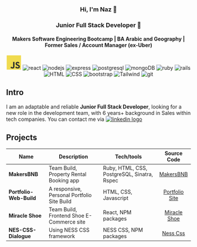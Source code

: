 <div align="center">
  <h3>Hi, I'm Naz 👋 </h3> 
  <h3>Junior Full Stack Developer 👋 </h3> 
    <h4> Makers Software Engineering Bootcamp | BA Arabic and Geography | Former Sales / Account Manager (ex-Uber) </h4>
<img src="https://raw.githubusercontent.com/devicons/devicon/master/icons/javascript/javascript-original.svg" alt="javascript" width="40" height="40"/> 
<img src="https://cdn.jsdelivr.net/gh/devicons/devicon/icons/react/react-original-wordmark.svg" alt="react" width="40" height="40"/> 
<img src="https://cdn.jsdelivr.net/gh/devicons/devicon/icons/nodejs/nodejs-original-wordmark.svg" alt="nodejs" width="40" height="40"/> 
 <img src="https://cdn.jsdelivr.net/gh/devicons/devicon/icons/express/express-original-wordmark.svg" alt="express" width="40" height="40"/>

<img src="https://cdn.jsdelivr.net/gh/devicons/devicon/icons/postgresql/postgresql-original-wordmark.svg" alt="postgresql" width="40" height="40"/>  
<img src="https://cdn.jsdelivr.net/gh/devicons/devicon/icons/mongodb/mongodb-original-wordmark.svg" alt="mongoDB" width="40" height="40"/> 

<img src="https://cdn.jsdelivr.net/gh/devicons/devicon/icons/ruby/ruby-original-wordmark.svg" alt="ruby" width="40" height="40"/> 
<img src="https://cdn.jsdelivr.net/gh/devicons/devicon/icons/rails/rails-plain-wordmark.svg" alt="rails" width="40" height="40"/> 
<br>

<img src="https://cdn.jsdelivr.net/gh/devicons/devicon/icons/html5/html5-plain-wordmark.svg" alt="HTML" width="40" height="40"/> 
<img src="https://cdn.jsdelivr.net/gh/devicons/devicon/icons/css3/css3-plain-wordmark.svg" alt="CSS" width="40" height="40"/> 
<img src="https://cdn.jsdelivr.net/gh/devicons/devicon/icons/bootstrap/bootstrap-original-wordmark.svg" alt="bootstrap" width="40" height="40"/> 
<img src="https://cdn.jsdelivr.net/gh/devicons/devicon/icons/tailwindcss/tailwindcss-original-wordmark.svg" alt="Tailwind" width="40" height="40"/> 
<img src="https://cdn.jsdelivr.net/gh/devicons/devicon/icons/git/git-original-wordmark.svg" alt="git" width="40" height="40"/>  
</div>

## Intro

I am an adaptable and reliable **Junior Full Stack Developer**, looking for a new role in the development team, with 6 years+ background in Sales within tech companies.  You can contact me via <a href='https://www.linkedin.com/in/nazmul-h-7a44b7116/' target="_blank"><img src='https://img.shields.io/badge/LinkedIn-0077B5?style=for-the-badge&logo=linkedin&logoColor=white' alt='linkedin logo'/></a>

## Projects

| Name                         | Description       | Tech/tools        | Source Code |
| ---------------------------- | ----------------- | ----------------- | :---------: |
| **MakersBNB** | Team Build, Property Rental Booking app   | Ruby, HTML, CSS, PostgreSQL, Sinatra, Rspec | [MakersBNB](https://github.com/nazhudha/MakersBNB) |
| **Portfolio-Web-Build**         |  A responsive, Personal Portfolio Site Build   |  HTML, CSS, Javascript   |  [Portfolio Site](https://github.com/nazhudha/Portfolio-Web-Build)  |
| **Miracle Shoe** | Team Build, Frontend Shoe E-Commerce site   | React, NPM packages | [Miracle Shoe](https://github.com/nazhudha/miracle-shoes-ecommerce) |
| **NES-CSS-Dialogue**          | Using NESS CSS framework   |  NESS CSS, NPM packages   |  [Ness Css ](https://github.com/nazhudha/css---NES-CSS-Dialogue)  |